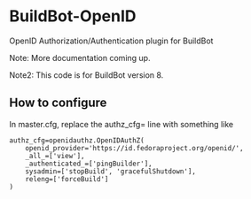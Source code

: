 # BuildBot-OpenID
OpenID Authorization/Authentication plugin for BuildBot

Note: More documentation coming up.

Note2: This code is for BuildBot version 8.


## How to configure
In master.cfg, replace the authz_cfg= line with something like

```
authz_cfg=openidauthz.OpenIDAuthZ(
    openid_provider='https://id.fedoraproject.org/openid/',
    _all_=['view'],
    _authenticated_=['pingBuilder'],
    sysadmin=['stopBuild', 'gracefulShutdown'],
    releng=['forceBuild']
)
```
